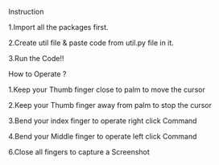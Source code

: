 Instruction

1.Import all the packages first.

2.Create util file & paste code from util.py file in it.

3.Run the Code!!

How to Operate ?

1.Keep your Thumb finger close to palm to move the cursor 

2.Keep your Thumb finger away from palm to stop the cursor 

3.Bend your index finger to operate right click Command 

4.Bend your Middle finger to operate left click Command 

6.Close all fingers to capture a Screenshot 
